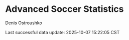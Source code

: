 # Advanced Soccer Statistics
Denis Ostroushko

<!-- gfm -->

Last successful data update: 2025-10-07 15:22:05 CST
